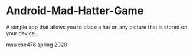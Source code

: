 # Android-Mad-Hatter-Game
A simple app that allows you to place a hat on any picture that is stored on your device.

msu cse476 spring 2020
